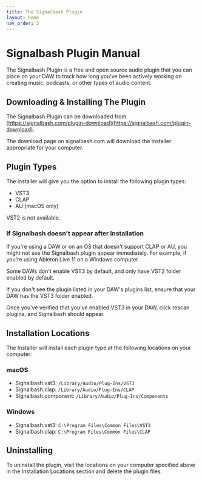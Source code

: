```yaml
---
title: The Signalbash Plugin
layout: home
nav_order: 3
---
```



# Signalbash Plugin Manual

The Signalbash Plugin is a free and open source audio plugin that you
can place on your DAW to track how long you've been actively working
on creating music, podcasts, or other types of audio content.

## Downloading & Installing The Plugin

The Signalbash Plugin can be downloaded from
[https://signalbash.com/plugin-download](https://signalbash.com/plugin-download).

The download page on signalbash.com will download the installer appropriate for
your computer.

## Plugin Types

The installer will give you the option to install the following plugin types:

- VST3
- CLAP
- AU (macOS only)


VST2 is not available.


### If Signalbash doesn't appear after installation

If you're using a DAW or on an OS that doesn't support CLAP or AU, you might
not see the Signalbash plugin appear immediately. For example, if you're
using Ableton Live 11 on a Windows computer.

Some DAWs don't enable VST3 by default, and only have VST2 folder enabled by
default. 

If you don't see the plugin listed in your DAW's plugins list, ensure
that your DAW has the VST3 folder enabled.

Once you've verified that you've enabled VST3 in your DAW, click rescan
plugins, and Signalbash should appear.


## Installation Locations

The Installer will install each plugin type at the following locations on your
computer:

### macOS

- Signalbash.vst3: `/Library/Audio/Plug-Ins/VST3`
- Signalbash.clap: `/Library/Audio/Plug-Ins/CLAP`
- Signalbash.component: `/Library/Audio/Plug-Ins/Components`

### Windows

- Signalbash.vst3: `C:\Program Files\Common Files\VST3`
- Signalbash.clap: `C:\Program Files\Common Files\CLAP`


## Uninstalling

To uninstall the plugin, visit the locations on your computer specified above in
the Installation Locations section and delete the plugin files.